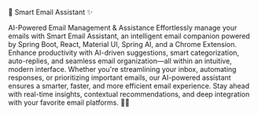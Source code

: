 🚀 Smart Email Assistant ✨


AI-Powered Email Management & Assistance
Effortlessly manage your emails with Smart Email Assistant, an intelligent email companion powered by Spring Boot, React, Material UI, Spring AI, and a Chrome Extension. Enhance productivity with AI-driven suggestions, smart categorization, auto-replies, and seamless email organization—all within an intuitive, modern interface. Whether you're streamlining your inbox, automating responses, or prioritizing important emails, our AI-powered assistant ensures a smarter, faster, and more efficient email experience. Stay ahead with real-time insights, contextual recommendations, and deep integration with your favorite email platforms. 📩✨







